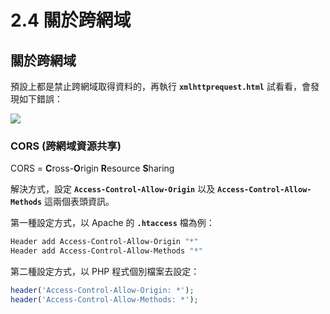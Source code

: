 # 2.4 關於跨網域

## 關於跨網域

預設上都是禁止跨網域取得資料的，再執行 **`xmlhttprequest.html`** 試看看，會發現如下錯誤：

![](../.gitbook/assets/ajax\_cors\_blocked.png)



### CORS (跨網域資源共享)

CORS = **C**ross-**O**rigin **R**esource **S**haring

解決方式，設定 **`Access-Control-Allow-Origin`** 以及 **`Access-Control-Allow-Methods`** 這兩個表頭資訊。



第一種設定方式，以 Apache 的 **`.htaccess`** 檔為例：

```bash
Header add Access-Control-Allow-Origin "*"
Header add Access-Control-Allow-Methods "*"
```



第二種設定方式，以 PHP 程式個別檔案去設定：

```php
header('Access-Control-Allow-Origin: *');
header('Access-Control-Allow-Methods: *');
```

